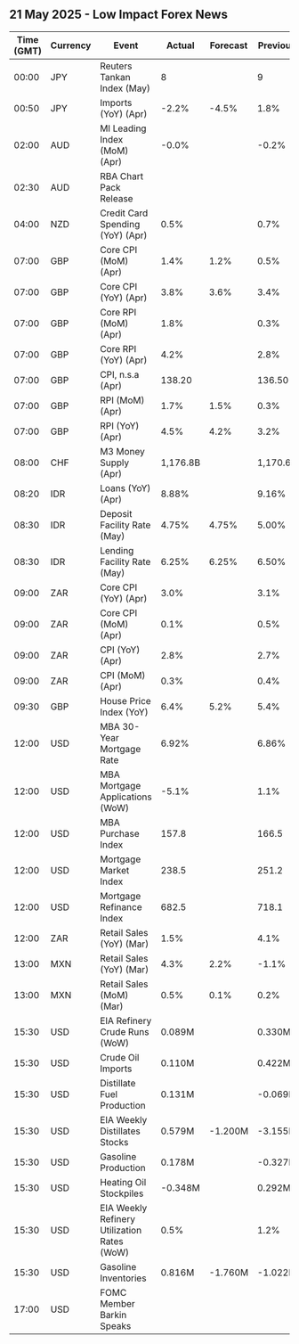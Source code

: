 ## 21 May 2025 - Low Impact Forex News

| Time (GMT) | Currency | Event | Actual | Forecast | Previous |
|------|----------|-------|--------|----------|----------|
| 00:00 | JPY | Reuters Tankan Index (May) | 8 |  | 9 |
| 00:50 | JPY | Imports (YoY) (Apr) | -2.2% | -4.5% | 1.8% |
| 02:00 | AUD | MI Leading Index (MoM) (Apr) | -0.0% |  | -0.2% |
| 02:30 | AUD | RBA Chart Pack Release |  |  |  |
| 04:00 | NZD | Credit Card Spending (YoY) (Apr) | 0.5% |  | 0.7% |
| 07:00 | GBP | Core CPI (MoM) (Apr) | 1.4% | 1.2% | 0.5% |
| 07:00 | GBP | Core CPI (YoY) (Apr) | 3.8% | 3.6% | 3.4% |
| 07:00 | GBP | Core RPI (MoM) (Apr) | 1.8% |  | 0.3% |
| 07:00 | GBP | Core RPI (YoY) (Apr) | 4.2% |  | 2.8% |
| 07:00 | GBP | CPI, n.s.a (Apr) | 138.20 |  | 136.50 |
| 07:00 | GBP | RPI (MoM) (Apr) | 1.7% | 1.5% | 0.3% |
| 07:00 | GBP | RPI (YoY) (Apr) | 4.5% | 4.2% | 3.2% |
| 08:00 | CHF | M3 Money Supply (Apr) | 1,176.8B |  | 1,170.6B |
| 08:20 | IDR | Loans (YoY) (Apr) | 8.88% |  | 9.16% |
| 08:30 | IDR | Deposit Facility Rate (May) | 4.75% | 4.75% | 5.00% |
| 08:30 | IDR | Lending Facility Rate (May) | 6.25% | 6.25% | 6.50% |
| 09:00 | ZAR | Core CPI (YoY) (Apr) | 3.0% |  | 3.1% |
| 09:00 | ZAR | Core CPI (MoM) (Apr) | 0.1% |  | 0.5% |
| 09:00 | ZAR | CPI (YoY) (Apr) | 2.8% |  | 2.7% |
| 09:00 | ZAR | CPI (MoM) (Apr) | 0.3% |  | 0.4% |
| 09:30 | GBP | House Price Index (YoY) | 6.4% | 5.2% | 5.4% |
| 12:00 | USD | MBA 30-Year Mortgage Rate | 6.92% |  | 6.86% |
| 12:00 | USD | MBA Mortgage Applications (WoW) | -5.1% |  | 1.1% |
| 12:00 | USD | MBA Purchase Index | 157.8 |  | 166.5 |
| 12:00 | USD | Mortgage Market Index | 238.5 |  | 251.2 |
| 12:00 | USD | Mortgage Refinance Index | 682.5 |  | 718.1 |
| 12:00 | ZAR | Retail Sales (YoY) (Mar) | 1.5% |  | 4.1% |
| 13:00 | MXN | Retail Sales (YoY) (Mar) | 4.3% | 2.2% | -1.1% |
| 13:00 | MXN | Retail Sales (MoM) (Mar) | 0.5% | 0.1% | 0.2% |
| 15:30 | USD | EIA Refinery Crude Runs (WoW) | 0.089M |  | 0.330M |
| 15:30 | USD | Crude Oil Imports | 0.110M |  | 0.422M |
| 15:30 | USD | Distillate Fuel Production | 0.131M |  | -0.069M |
| 15:30 | USD | EIA Weekly Distillates Stocks | 0.579M | -1.200M | -3.155M |
| 15:30 | USD | Gasoline Production | 0.178M |  | -0.327M |
| 15:30 | USD | Heating Oil Stockpiles | -0.348M |  | 0.292M |
| 15:30 | USD | EIA Weekly Refinery Utilization Rates (WoW) | 0.5% |  | 1.2% |
| 15:30 | USD | Gasoline Inventories | 0.816M | -1.760M | -1.022M |
| 17:00 | USD | FOMC Member Barkin Speaks |  |  |  |
